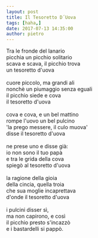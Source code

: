 ```yaml
---
layout: post
title: Il Tesoretto D´Uova
tags: [haha,]
date: 2017-07-13 14:35:00
author: pietro
---
```

Tra le fronde del lanario<br/>picchia un picchio solitario<br/>scava e scava, il picchio trova<br/>un tesoretto d'uova<br/><br/>cuore piccolo, ma grandi ali<br/>nonchè un piumaggio senza eguali<br/>il picchio siede e cova<br/>il tesoretto d'uova<br/><br/>cova e cova, e un bel mattino<br/>rompe l'uovo un bel pulcino<br/>'la prego messere, il culo muova'<br/>disse il tesoretto d'uova<br/><br/>ne prese uno e disse già:<br/>io non sono il tuo papà<br/>e tra le grida della cova<br/>spiegò al tesoretto d'uova<br/><br/>la ragione della gioia<br/>della cincia, quella troia<br/>che sua moglie incaprettava<br/>d'onde il tesoretto d'uova<br/><br/>i pulcini disser sì,<br/>ma non capirono, e così<br/>il picchio presto s'incazzò<br/>e i bastardelli si pappò.
